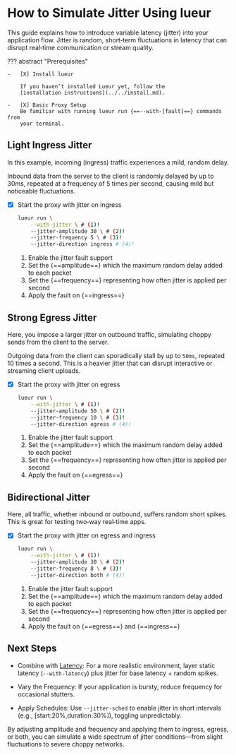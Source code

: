 # How to Simulate Jitter Using lueur

This guide explains how to introduce variable latency (jitter) into your
application flow. Jitter is random, short‐term fluctuations in latency that can
disrupt real‐time communication or stream quality.

??? abstract "Prerequisites"

    -   [X] Install lueur

        If you haven’t installed Lueur yet, follow the
        [installation instructions](../../install.md).

    -   [X] Basic Proxy Setup
        Be familiar with running lueur run {==--with-[fault]==} commands from
        your terminal.

## Light Ingress Jitter

In this example, incoming (ingress) traffic experiences a mild, random delay.

Inbound data from the server to the client is randomly delayed by up to 30ms,
repeated at a frequency of 5 times per second, causing mild but noticeable
fluctuations.

-   [X] Start the proxy with jitter on ingress

    ```bash
    lueur run \
        --with-jitter \ # (1)!
        --jitter-amplitude 30 \ # (2)!
        --jitter-frequency 5 \ # (3)!
        --jitter-direction ingress # (4)!
    ```

    1.  Enable the jitter fault support
    2.  Set the {==amplitude==} which  the maximum random delay added to each packet
    3.  Set the {==frequency==} representing how often jitter is applied per second
    4.  Apply the fault on {==ingress==}

## Strong Egress Jitter

Here, you impose a larger jitter on outbound traffic, simulating choppy sends
from the client to the server.

Outgoing data from the client can sporadically stall by up to `50ms`, repeated
10 times a second. This is a heavier jitter that can disrupt interactive or
streaming client uploads.

-   [X] Start the proxy with jitter on egress

    ```bash
    lueur run \
        --with-jitter \ # (1)!
        --jitter-amplitude 50 \ # (2)!
        --jitter-frequency 10 \ # (3)!
        --jitter-direction egress # (4)!
    ```

    1.  Enable the jitter fault support
    2.  Set the {==amplitude==} which  the maximum random delay added to each packet
    3.  Set the {==frequency==} representing how often jitter is applied per second
    4.  Apply the fault on {==egress==}

## Bidirectional Jitter

Here, all traffic, whether inbound or outbound, suffers random short spikes.
This is great for testing two‐way real‐time apps.

-   [X] Start the proxy with jitter on egress and ingress

    ```bash
    lueur run \
        --with-jitter \ # (1)!
        --jitter-amplitude 30 \ # (2)!
        --jitter-frequency 8 \ # (3)!
        --jitter-direction both # (4)!
    ```

    1.  Enable the jitter fault support
    2.  Set the {==amplitude==} which  the maximum random delay added to each packet
    3.  Set the {==frequency==} representing how often jitter is applied per second
    4.  Apply the fault on {==egress==} and {==ingress==}

## Next Steps

- Combine with [Latency](./configure-latency.md): For a more realistic
  environment, layer static latency (`--with-latency`) plus jitter for base
  latency + random spikes.

- Vary the Frequency: If your application is bursty, reduce frequency for
  occasional stutters.

- Apply Schedules: Use `--jitter-sched` to enable jitter in short intervals
  (e.g., [start:20%,duration:30%]), toggling unpredictably.

By adjusting amplitude and frequency and applying them to ingress, egress, or
both, you can simulate a wide spectrum of jitter conditions—from slight
fluctuations to severe choppy networks.
